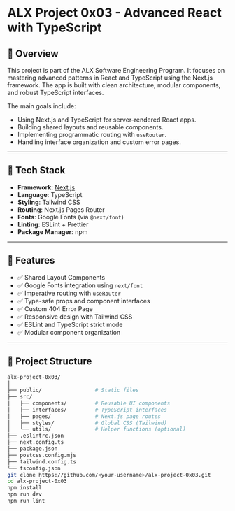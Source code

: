 # ALX Project 0x03 - Advanced React with TypeScript

## 📌 Overview

This project is part of the ALX Software Engineering Program. It focuses on mastering advanced patterns in React and TypeScript using the Next.js framework. The app is built with clean architecture, modular components, and robust TypeScript interfaces.

The main goals include:
- Using Next.js and TypeScript for server-rendered React apps.
- Building shared layouts and reusable components.
- Implementing programmatic routing with `useRouter`.
- Handling interface organization and custom error pages.

---

## 🚀 Tech Stack

- **Framework**: [Next.js](https://nextjs.org/)
- **Language**: TypeScript
- **Styling**: Tailwind CSS
- **Routing**: Next.js Pages Router
- **Fonts**: Google Fonts (via `@next/font`)
- **Linting**: ESLint + Prettier
- **Package Manager**: npm

---

## 🧠 Features

- ✅ Shared Layout Components
- ✅ Google Fonts integration using `next/font`
- ✅ Imperative routing with `useRouter`
- ✅ Type-safe props and component interfaces
- ✅ Custom 404 Error Page
- ✅ Responsive design with Tailwind CSS
- ✅ ESLint and TypeScript strict mode
- ✅ Modular component organization

---

## 📁 Project Structure

```bash
alx-project-0x03/
│
├── public/                 # Static files
├── src/
│   ├── components/         # Reusable UI components
│   ├── interfaces/         # TypeScript interfaces
│   ├── pages/              # Next.js page routes
│   ├── styles/             # Global CSS (Tailwind)
│   └── utils/              # Helper functions (optional)
├── .eslintrc.json
├── next.config.ts
├── package.json
├── postcss.config.mjs
├── tailwind.config.ts
└── tsconfig.json
git clone https://github.com/<your-username>/alx-project-0x03.git
cd alx-project-0x03
npm install
npm run dev
npm run lint

